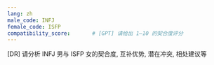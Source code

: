 ```yaml
---
lang: zh
male_code: INFJ
female_code: ISFP
compatibility_score:       # [GPT] 请给出 1–10 的契合度评分
---
```


[DR] 请分析 INFJ 男与 ISFP 女的契合度, 互补优势, 潜在冲突, 相处建议等

